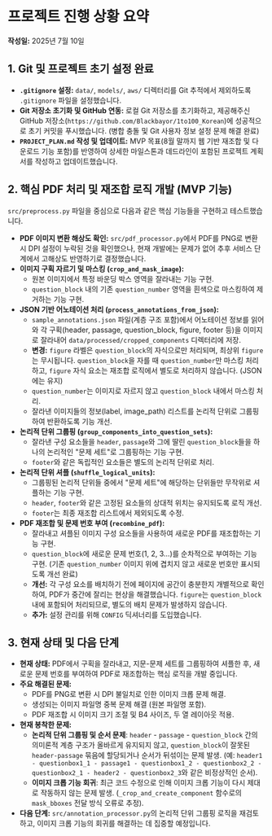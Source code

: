 # 프로젝트 진행 상황 요약

**작성일:** 2025년 7월 10일

## 1. Git 및 프로젝트 초기 설정 완료

*   **`.gitignore` 설정:** `data/`, `models/`, `aws/` 디렉터리를 Git 추적에서 제외하도록 `.gitignore` 파일을 설정했습니다.
*   **Git 저장소 초기화 및 GitHub 연동:** 로컬 Git 저장소를 초기화하고, 제공해주신 GitHub 저장소(`https://github.com/Blackbayor/1to100_Korean`)에 성공적으로 초기 커밋을 푸시했습니다. (병합 충돌 및 Git 사용자 정보 설정 문제 해결 완료)
*   **`PROJECT_PLAN.md` 작성 및 업데이트:** MVP 목표(8월 말까지 웹 기반 재조합 및 다운로드 기능 포함)를 반영하여 상세한 마일스톤과 데드라인이 포함된 프로젝트 계획서를 작성하고 업데이트했습니다.

## 2. 핵심 PDF 처리 및 재조합 로직 개발 (MVP 기능)

`src/preprocess.py` 파일을 중심으로 다음과 같은 핵심 기능들을 구현하고 테스트했습니다.

*   **PDF 이미지 변환 해상도 확인:** `src/pdf_processor.py`에서 PDF를 PNG로 변환 시 DPI 설정이 누락된 것을 확인했으나, 현재 개발에는 문제가 없어 추후 서비스 단계에서 고해상도 반영하기로 결정했습니다.
*   **이미지 구획 자르기 및 마스킹 (`crop_and_mask_image`):**
    *   원본 이미지에서 특정 바운딩 박스 영역을 잘라내는 기능 구현.
    *   `question_block` 내의 기존 `question_number` 영역을 흰색으로 마스킹하여 제거하는 기능 구현.
*   **JSON 기반 어노테이션 처리 (`process_annotations_from_json`):**
    *   `sample_annotations.json` 파일(계층 구조 포함)에서 어노테이션 정보를 읽어와 각 구획(header, passage, question_block, figure, footer 등)을 이미지로 잘라내어 `data/processed/cropped_components` 디렉터리에 저장.
    *   **변경:** `figure` 라벨은 `question_block`의 자식으로만 처리되며, 최상위 `figure`는 무시됩니다. `question_block`을 자를 때 `question_number`만 마스킹 처리하고, `figure` 자식 요소는 재조합 로직에서 별도로 처리하지 않습니다. (JSON에는 유지)
    *   `question_number`는 이미지로 자르지 않고 `question_block` 내에서 마스킹 처리.
    *   잘라낸 이미지들의 정보(label, image_path) 리스트를 논리적 단위로 그룹핑하여 반환하도록 기능 개선.
*   **논리적 단위 그룹핑 (`group_components_into_question_sets`):**
    *   잘라낸 구성 요소들을 `header`, `passage`와 그에 딸린 `question_block`들을 하나의 논리적인 "문제 세트"로 그룹핑하는 기능 구현.
    *   `footer`와 같은 독립적인 요소들은 별도의 논리적 단위로 처리.
*   **논리적 단위 셔플 (`shuffle_logical_units`):**
    *   그룹핑된 논리적 단위들 중에서 "문제 세트"에 해당하는 단위들만 무작위로 셔플하는 기능 구현.
    *   `header`, `footer`와 같은 고정된 요소들의 상대적 위치는 유지되도록 로직 개선.
    *   `footer`는 최종 재조합 리스트에서 제외되도록 수정.
*   **PDF 재조합 및 문제 번호 부여 (`recombine_pdf`):**
    *   잘라내고 셔플된 이미지 구성 요소들을 사용하여 새로운 PDF를 재조합하는 기능 구현.
    *   `question_block`에 새로운 문제 번호(1, 2, 3...)를 순차적으로 부여하는 기능 구현. (기존 `question_number` 이미지 위에 겹치지 않고 새로운 번호만 표시되도록 개선 완료)
    *   **개선:** 각 구성 요소를 배치하기 전에 페이지에 공간이 충분한지 개별적으로 확인하여, PDF가 중간에 잘리는 현상을 해결했습니다. `figure`는 `question_block` 내에 포함되어 처리되므로, 별도의 배치 문제가 발생하지 않습니다.
    *   **추가:** 설정 관리를 위해 `CONFIG` 딕셔너리를 도입했습니다.

## 3. 현재 상태 및 다음 단계

*   **현재 상태:** PDF에서 구획을 잘라내고, 지문-문제 세트를 그룹핑하여 셔플한 후, 새로운 문제 번호를 부여하여 PDF로 재조합하는 핵심 로직을 개발 중입니다.
*   **주요 해결된 문제:**
    *   PDF를 PNG로 변환 시 DPI 불일치로 인한 이미지 크롭 문제 해결.
    *   생성되는 이미지 파일명 중복 문제 해결 (원본 파일명 포함).
    *   PDF 재조합 시 이미지 크기 조절 및 B4 사이즈, 두 열 레이아웃 적용.
*   **현재 봉착한 문제:**
    *   **논리적 단위 그룹핑 및 순서 문제**: `header` - `passage` - `question_block` 간의 의미론적 계층 구조가 올바르게 유지되지 않고, `question_block`이 잘못된 `header-passage` 묶음에 할당되거나 순서가 뒤섞이는 문제 발생. (예: `header1 - questionbox1_1 - passage1 - questionbox1_2 - questionbox2_2 - questionbox2_1 - header2 - questionbox2_3`와 같은 비정상적인 순서).
    *   **이미지 크롭 기능 회귀**: 최근 코드 수정으로 인해 이미지 크롭 기능이 다시 제대로 작동하지 않는 문제 발생. (`_crop_and_create_component` 함수로의 `mask_bboxes` 전달 방식 오류로 추정).
*   **다음 단계:** `src/annotation_processor.py`의 논리적 단위 그룹핑 로직을 재검토하고, 이미지 크롭 기능의 회귀를 해결하는 데 집중할 예정입니다.